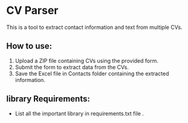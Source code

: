 <!DOCTYPE html>
<html lang="en">
<head>
    <meta charset="UTF-8">
    <meta name="viewport" content="width=device-width, initial-scale=1.0">
</head>
<body>
    <h1>CV Parser</h1>
    <p>This is a tool to extract contact information and text from multiple CVs.</p>
    <h2>How to use:</h2>
    <ol>
        <li>Upload a ZIP file containing CVs using the provided form.</li>
        <li>Submit the form to extract data from the CVs.</li>
        <li>Save the Excel file in Contacts folder containing the extracted information.</li>
    </ol>
    <h2>library Requirements:</h2>
    <ul>
        <li>List all the important library in requirements.txt file .</li>
    </ul>
    
</body>
</html>
